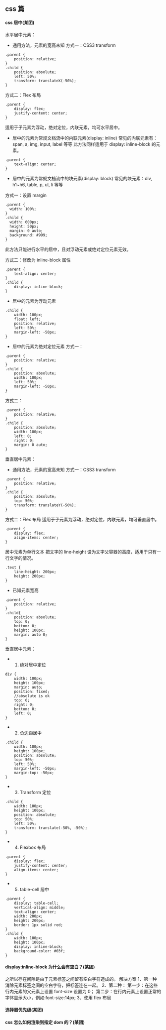 ## css 篇

#### css 居中(某团)

水平居中元素：

- 通用方法，元素的宽高未知
  方式一：CSS3 transform

```
.parent {
    position: relative;
}
.child {
    position: absolute;
    left: 50%;
    transform: translateX(-50%);
}
```

方式二：Flex 布局

```
.parent {
    display: flex;
    justify-content: center;
}
```

适用于子元素为浮动，绝对定位，内联元素，均可水平居中。

- 居中的元素为常规文档流中的内联元素(display: inline)
  常见的内联元素有：span, a, img, input, label 等等
  此方法同样适用于 display: inline-block 的元素。

```
.parent {
    text-align: center;
}
```

- 居中的元素为常规文档流中的块元素(display: block)
  常见的块元素：div, h1~h6, table, p, ul, li 等等

方式一：设置 margin

```
.parent {
  width: 100%;
}
.child {
  width: 600px;
  height: 50px;
  margin: 0 auto;
  background: #999;
}
```

此方法只能进行水平的居中，且对浮动元素或绝对定位元素无效。

方式二：修改为 inline-block 属性

```
.parent {
    text-align: center;
}
.child {
    display: inline-block;
}
```

- 居中的元素为浮动元素

```
.child {
    width: 100px;
    float: left;
    position: relative;
    left: 50%;
    margin-left: -50px;
}
```

- 居中的元素为绝对定位元素
  方式一：

```
.parent {
    position: relative;
}
.child {
    position: absolute;
    width: 100px;
    left: 50%;
    margin-left: -50px;
}
```

方式二：

```
.parent {
    position: relative;
}
.child {
    position: absolute;
    width: 100px;
    left: 0;
    right: 0;
    margin: 0 auto;
}
```

垂直居中元素：

- 通用方法，元素的宽高未知
  方式一：CSS3 transform

```
.parent {
    position: relative;
}
.child {
    position: absolute;
    top: 50%;
    transform: translateY(-50%);
}
```

方式二：Flex 布局
适用于子元素为浮动，绝对定位，内联元素，均可垂直居中。

```
.parent {
    display: flex;
    align-items: center;
}
```

居中元素为单行文本
把文字的 line-height 设为文字父容器的高度，适用于只有一行文字的情况。

```
.text {
    line-height: 200px;
    height: 200px;
}
```

- 已知元素宽高

```
.parent {
    position: relative;
}
.child{
    position: absolute;
    top: 0;
    bottom: 0;
    height: 100px;
    margin: auto 0;
}
```

垂直居中元素：

- 1. 绝对居中定位

```
div {
    width: 100px;
    height: 100px;
    margin: auto;
    position: fixed;
    //absolute is ok
    top: 0;
    right: 0;
    bottom: 0;
    left: 0;
}
```

- 2. 负边距居中

```
.child {
    width: 100px;
    height: 100px;
    position: absolute;
    top: 50%;
    left: 50%;
    margin-left: -50px;
    margin-top: -50px;
}
```

- 3. Transform 定位

```
.child {
    width: 100px;
    height: 100px;
    position: absolute;
    top: 50%;
    left: 50%;
    transform: translate(-50%, -50%);
}
```

- 4. Flexbox 布局

```
.parent {
    display: flex;
    justify-content: center;
    align-items: center;
}
```

- 5. table-cell 居中

```
.parent {
    display: table-cell;
    vertical-align: middle;
    text-align: center;
    width: 200px;
    height: 200px;
    border: 1px solid red;
}
.child {
    width: 100px;
    height: 100px;
    display: inline-block;
    background-color: #03f;
}
```

#### display:inline-block 为什么会有空白？(某团)

之所以存在间隙是由于元素标签之间留有空白字符造成的。
解决方案
1、第一种 消除元素标签之间的空白字符，把标签连在一起。
2、第二种：
第一步：在这些行内元素的父元素上设置 font-size 设置为 0；
第二步：在行内元素上设置正常的字体显示大小，例如:font-size:14px;
3、使用 flex 布局

#### 选择器优先级(某团)

#### css 怎么如何渲染到指定 dom 的？(某团)
